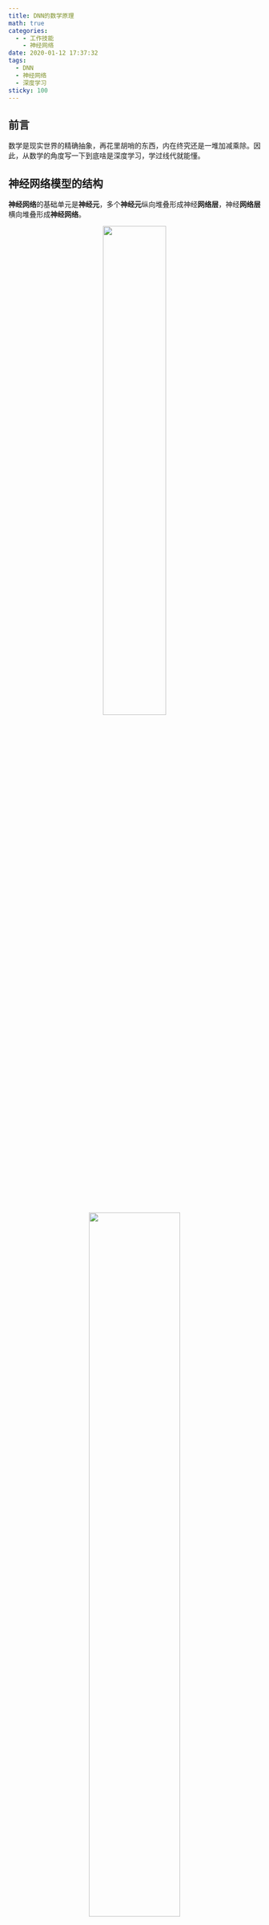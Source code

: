 ```yaml
---
title: DNN的数学原理
math: true
categories:
  - - 工作技能
    - 神经网络
date: 2020-01-12 17:37:32
tags:
  - DNN
  - 神经网络
  - 深度学习
sticky: 100
---
```

## 前言
数学是现实世界的精确抽象，再花里胡哨的东西，内在终究还是一堆加减乘除。因此，从数学的角度写一下到底啥是深度学习，学过线代就能懂。

## 神经网络模型的结构

**神经网络**的基础单元是**神经元**，多个**神经元**纵向堆叠形成神经**网络层**，神经**网络层**横向堆叠形成**神经网络**。
<div align=center><img title="" src="/img/article/神经网络的数学原理/神经网络.png" width="50%" height="50%" align=center></div>
<br>
<div align=center><img title="" src="/img/article/神经网络的数学原理/神经元.png" width="60%" height="60%" align=center></div>

## 神经元的数学原理

对于一个神经元，进行的数学计算为：

> 接受一个向量$\boldsymbol{a}^{[j-1]}$，通过与$\boldsymbol{w}^{[j]}_i$进行向量内积运算产生一个中间值$z_i^{[j]}$（标量），然后用激活函数$g_i^{[j]}()$将$z$转换为$a_i^{[j]}$。

其中:
> 上标用来定位该神经元位于哪一层，一般输入层后的第一层为1；
> 下标用来定位该神经元位于第几个，一般最上方的序号为0；

## 矩阵维度确认的数学原理

首先区分开这4个概念：**模型的参数**，**层的参数**，**神经元的参数**，**数据及数据的中间值**。然后，仔细理解上面两段话，神经网络中最为tricky的维度问题便迎刃而解：

1. 对于$\boldsymbol{x}$和$\boldsymbol{y}$，其维度看样本就知道，已经定义好了;
2. 对于某一个神经元的权重参数$\boldsymbol{w}^{[j]}_i$，由于要跟输入的向量$\boldsymbol{a}^{[j-1]}$进行内积，所以两者的维度必然是相同的，而后者作为一个列向量，其行数等于上一层的神经元数量（因为每个神经元输出一个标量）。然后由于本层的每一个神经元都有一个权重参数$\boldsymbol{w}^{[j]}$，那么由${\boldsymbol{w}^{[j]}}^T$纵向堆叠形成的${\boldsymbol{W}^{[j]}}^T$的行数就是$\boldsymbol{w}^{[j]}$的个数，亦即本层的神经元数量，其列数前面已经说了，就是$\boldsymbol{w}^{[j]}$的行数，亦即上一层的神经元数量。<br>
3. 对于某一个神经元的偏移量参数${b}^{[j]}$，自然是一个标量。那么本层的偏移量参数$\boldsymbol{b}^{[j]}$的行数就是${b}^{[j]}$的数量，亦即本层的神经元数量。
4. 对于每一层的中间值$\boldsymbol{z}^{[j]}$，输出值$\boldsymbol{a}^{[j]}$，其维度确定方式与$\boldsymbol{b}^{[j]}$一样。
5. 另外对于激活函数，一般同一层都一样，所以$\boldsymbol{g}^{[j]}()$退化为${g}^{[j]}()$。

## 矢量化的数学原理

矢量化的本质是将样本在时间轴上被神经网络模型处理的序列转化为空间上的序列：<br>
> $X= (\boldsymbol{x}^{\{1\}},\boldsymbol{x}^{\{2\}}, ...,  \boldsymbol{x}^{\{m\}})$

说人话就是，原来每次送入模型一个列向量，计算得到一个列向量。现在每次送入m个列向量，计算的到m个列向量。当然了，各层的中间值$\boldsymbol{z}^{[j]}$和输出值$\boldsymbol{a}^{[j]}$也都将因此横向扩充一个维度。

## Batch的数学原理

一个batch指每次送入模型的一批样本。比如，现有2000个样本，将其划分为4个batch，那么每个batch包含500个样本，即
> batch_size=500;
> batch_num = 4;

一个epoch指整个训练集被利用了一次。即，2000个样本中的每一个都被代入模型进行了一次前向计算和反向传播。

一个iteration指权重参数更新一次。一个epoch中可能有多个iteration，也可能只有一个iteration，这取决于batch_num的值。

留一个疑问，在一个epoch中，一个batch会循环多次使用吗？还是只用1次就结束了？例如，在一个epoch中用batch_1迭代10次，然后batch_2迭代10次，....，最后batch_4迭代10次，一个epoch完成。是这样吗？*——[目前来看不是这样，而是只用1次。 2021年7月15日](https://stackoverflow.com/questions/4752626/epoch-vs-iteration-when-training-neural-networks)*

## 正向计算的数学原理

正向计算，用于得到所需的预测结果：
1. 输入一个列向量：<br>
>  $\boldsymbol{x} = (x_1, x_2, ... , x_n )^T$
2. 进行一系列矩阵计算：<br>
>  $\boldsymbol{a}^{[0]} = \boldsymbol{x}$
>  $\boldsymbol{z}^{[1]} = {\boldsymbol{W}^{[1]}}^T\boldsymbol{a}^{[0]}+\boldsymbol{b}^{[1]}$ 
>  $\boldsymbol{a}^{[2]} = g^{[1]}(\boldsymbol{z}^{[1]})$
>  ...
>  $\boldsymbol{z}^{[j]} = {\boldsymbol{W}^{[j]}}^T\boldsymbol{a}^{[j-1]}+\boldsymbol{b}^{[j]}$ 
>  $\boldsymbol{a}^{[j]} = g^{[j]}(\boldsymbol{z}^{[j]})$
>  ...
>  $\boldsymbol{z}^{[l]} = {\boldsymbol{W}^{[l]}}^T\boldsymbol{a}^{[l-1]}+\boldsymbol{b}^{[l]}$ 
>  $\boldsymbol{a}^{[l]} = g^{[l]}(\boldsymbol{z}^{[l]})$
>  $\boldsymbol{\hat{y}} = \boldsymbol{a}^{[l]}$

  特别地，对于多分类模型的输出层（最后一层），一般有：
> $g^{[l]}(\boldsymbol{x}) = softmax(\boldsymbol{x}) = \frac{exp(\boldsymbol{x})}{\boldsymbol{1}^Texp(\boldsymbol{x})}$

  其中 $\boldsymbol{1}$ 为全1列向量，维度可从context推得。
3. 得到一个列向量：<br>
>  $\boldsymbol{\hat{y}} = (\hat{y}_1,\hat{y}_2, ... , \hat{y}_n)^T$

## 反向传播的数学原理

反向传播，用于得到各网络层参数的更新量。主要有以下3个步骤：

  1. 单个样本$\boldsymbol{x}$ 正向计算，得到各层的$\boldsymbol{z}$和$\boldsymbol{a}$备用。
  2. 计算输出层的参数更新量：
	1. 求得损失$L$对$\boldsymbol{z}^{[l]}$的偏导$\frac{\partial{L}}{\partial{\boldsymbol{z}^{[l]}}}$，记作$d\boldsymbol{z}^{[l]}$。上标$l$表示最后一层，即输出层。若输出层激活函数为$softmax$且损失函数为交叉熵，则有$d\boldsymbol{z}^{[l]} = softmax(\boldsymbol{z}^{[l]}) - \boldsymbol{y}$，对应的求导过程如下：
  > $L = -\boldsymbol{y}^Tlog\hat{\boldsymbol{y}}$
  > $\downarrow$
  > $dL = -d\boldsymbol{y}^Tlog\hat{\boldsymbol{y}}-\boldsymbol{y}^Td(log\hat{\boldsymbol{y}})$
  > $= -\boldsymbol{y}^T d(log\hat{\boldsymbol{y}})$
  > $= -\boldsymbol{y}^Td(log(softmax(\boldsymbol{z}^{[l]})))$
  > $= -\boldsymbol{y}^Td(log(\frac{exp(\boldsymbol{\boldsymbol{z}^{[l]}})}{\boldsymbol{1}^Texp(\boldsymbol{\boldsymbol{z}^{[l]}})}))$ 
  > $= -\boldsymbol{y}^Td(log(exp(\boldsymbol{\boldsymbol{z}^{[l]}}))+\boldsymbol{1}log(\boldsymbol{1}^Texp(\boldsymbol{\boldsymbol{z}^{[l]}})))$
  > $= -\boldsymbol{y}^Td\boldsymbol{z}^{[l]} + d(log(\boldsymbol{1}^Texp(\boldsymbol{\boldsymbol{z}^{[l]}})))$
  > $= -\boldsymbol{y}^Td\boldsymbol{z}^{[l]} + \frac{d(\boldsymbol{1}^Texp(\boldsymbol{\boldsymbol{z}^{[l]}}))}{\boldsymbol{1}^Texp(\boldsymbol{\boldsymbol{z}^{[l]}})}$
  > $= -\boldsymbol{y}^Td\boldsymbol{z}^{[l]} + \frac{\boldsymbol{1}^T(exp(\boldsymbol{\boldsymbol{z}^{[l]}}) \odot d\boldsymbol{z}^{[l]} )}{\boldsymbol{1}^Texp(\boldsymbol{\boldsymbol{z}^{[l]}})}$
  > $= -\boldsymbol{y}^Td\boldsymbol{z}^{[l]} + {\frac{exp(\boldsymbol{\boldsymbol{z}^{[l]}})}{\boldsymbol{1}^Texp(\boldsymbol{z}^{[l]})}}^Td\boldsymbol{z}^{[l]}$
  > $= (softmax(\boldsymbol{z}^{[l]})-\boldsymbol{y}^T)^Td\boldsymbol{z}^{[l]}$
  > $\downarrow$
  > $tr(dL) = dL = tr((softmax(\boldsymbol{z}^{[l]})-\boldsymbol{y}^T)^Td\boldsymbol{z}^{[l]}) = tr({\frac{\partial{L}}{\partial{\boldsymbol{z}^{[l]}}}}^Td\boldsymbol{z}^{[l]})$
  > $\downarrow$
  > $\frac{\partial{L}}{\partial{\boldsymbol{z}^{[l]}}} = softmax(\boldsymbol{z}^{[l]})-\boldsymbol{y}^T$
  > $\downarrow$
  > $d\boldsymbol{z}^{[l]} = softmax(\boldsymbol{z}^{[l]})-\boldsymbol{y}^T$
	3. 利用微分的分解+迹技巧实现链式法则，由$d\boldsymbol{z}^{[l]}$得到$d{\boldsymbol{W}^{[l]}}^T$，$d\boldsymbol{b}^{[l]}$，$d\boldsymbol{a}^{[l-1]}$
		- $d{\boldsymbol{W}^{[l]}}^T$的求导过程如下：
  >$tr(dL) = tr({\frac{\partial{L}}{\partial{\boldsymbol{z}^{[l]}}}}^Td\boldsymbol{z}^{[l]})$
  > $= tr({\frac{\partial{L}}{\partial{\boldsymbol{z}^{[l]}}}}^Td({\boldsymbol{W}^{[l]}}^T\boldsymbol{a}^{[l-1]}+\boldsymbol{b}^{[l]}))$
  > $= tr({\frac{\partial{L}}{\partial{\boldsymbol{z}^{[l]}}}}^Td{\boldsymbol{W}^{[l]}}^T\boldsymbol{a}^{[l-1]})$
  > $= tr(\boldsymbol{a}^{[l-1]}{\frac{\partial{L}}{\partial{\boldsymbol{z}^{[l]}}}}^Td{\boldsymbol{W}^{[l]}}^T)$
  > $= tr(({\frac{\partial{L}}{\partial{\boldsymbol{z}^{[l]}}}}{\boldsymbol{a}^{[l-1]}}^T)^Td{\boldsymbol{W}^{[l]}}^T)$
  > $\downarrow$
  > $\frac{\partial{L}}{\partial{\boldsymbol{W}^{[l]}}^T} = {\frac{\partial{L}}{\partial{\boldsymbol{z}^{[l]}}}}{\boldsymbol{a}^{[l-1]}}^T$
  > $\downarrow$
  > $d{\boldsymbol{W}^{[l]}}^T = d\boldsymbol{z}^{[l]}{\boldsymbol{a}^{[l-1]}}^T$
		- $d\boldsymbol{b}^{[l]}$的求导过程
  > $tr(dL) = tr({\frac{\partial{L}}{\partial{\boldsymbol{z}^{[l]}}}}^Td\boldsymbol{z}^{[l]})$
  > $= tr({\frac{\partial{L}}{\partial{\boldsymbol{z}^{[l]}}}}^Td({\boldsymbol{W}^{[l]}}^T\boldsymbol{a}^{[l-1]}+\boldsymbol{b}^{[l]}))$
  > $= tr({\frac{\partial{L}}{\partial{\boldsymbol{z}^{[l]}}}}^Td\boldsymbol{b}^{[l]})$
  > $\downarrow$
  > $\frac{\partial{L}}{\partial{\boldsymbol{b}^{[l]}}} = {\frac{\partial{L}}{\partial{\boldsymbol{z}^{[l]}}}}$
  > $\downarrow$
  > $d\boldsymbol{b}^{[l]} = d\boldsymbol{z}^{[l]}$
		- $d\boldsymbol{a}^{[l-1]}$的求导过程如下：
  > $tr(dL) = tr({\frac{\partial{L}}{\partial{\boldsymbol{z}^{[l]}}}}^Td\boldsymbol{z}^{[l]})$
  > $= tr({\frac{\partial{L}}{\partial{\boldsymbol{z}^{[l]}}}}^Td({\boldsymbol{W}^{[l]}}^T\boldsymbol{a}^{[l-1]}+\boldsymbol{b}^{[l]}))$
  > $= tr({\frac{\partial{L}}{\partial{\boldsymbol{z}^{[l]}}}}^T{\boldsymbol{W}^{[l]}}^Td\boldsymbol{a}^{[l-1]})$
  > $= tr((\boldsymbol{W}^{[l]}\frac{\partial{L}}{\partial{\boldsymbol{z}^{[l]}}})^Td\boldsymbol{a}^{[l-1]})$
  > $\downarrow$
  > $\frac{\partial{L}}{\partial{\boldsymbol{a}^{[l-1]}}} = {\boldsymbol{W}^{[l]}\frac{\partial{L}}{\partial{\boldsymbol{z}^{[l]}}}}$
  > $\downarrow$
  > $d\boldsymbol{a}^{[l-1]} = \boldsymbol{W}^{[l]}d\boldsymbol{z}^{[l]}$
	4. 利用微分的分解+迹技巧实现链式法则，由$d\boldsymbol{a}^{[l-1]}$得到$d\boldsymbol{z}^{[l-1]}$，对应的求导过程如下：
  > $tr(dL) = tr({\frac{\partial{L}}{\partial{\boldsymbol{a}^{[l-1]}}}}^Td\boldsymbol{a}^{[l-1]})$
  > $= tr({\frac{\partial{L}}{\partial{\boldsymbol{a}^{[l-1]}}}}^Td(g(\boldsymbol{z}^{[l-1]}))$
  > $= tr({\frac{\partial{L}}{\partial{\boldsymbol{a}^{[l-1]}}}}^T(g'(\boldsymbol{z}^{[l-1]}) \odot d\boldsymbol{z}^{[l-1]}))$
  > $= tr((\frac{\partial{L}}{\partial{\boldsymbol{a}^{[l-1]}}} \odot g'(\boldsymbol{z}^{[l-1]}))^T d\boldsymbol{z}^{[l-1]})$
  > $\downarrow$
  > $\frac{\partial{L}}{\partial{\boldsymbol{z}^{[l-1]}}} = \frac{\partial{L}}{\partial{\boldsymbol{a}^{[l-1]}}} \odot g'(\boldsymbol{z}^{[l-1]})$
  > $\downarrow$
  > $d\boldsymbol{z}^{[l-1]} = d\boldsymbol{a}^{[l-1]}\odot g'(\boldsymbol{z}^{[l-1]})$
  5. 仿照输出层的计算方式，反向传播，依次得到各层的参数更新量。
  > $d\boldsymbol{z}^{[l]} = softmax(\boldsymbol{z}^{[l]}) - \boldsymbol{y}$
  > $d{\boldsymbol{W}^{[l]}}^T = d\boldsymbol{z}^{[l]}{\boldsymbol{a}^{[l-1]}}^T$ AND $d\boldsymbol{b}^{[l]} = d\boldsymbol{z}^{[l]}$
  > ...
  > $d\boldsymbol{z}^{[j]} = (\boldsymbol{W}^{[j+1]}d\boldsymbol{z}^{[j+1]}) \odot g'(\boldsymbol{z}^{[j]})$
  > $d{\boldsymbol{W}^{[j]}}^T = d\boldsymbol{z}^{[j]}{\boldsymbol{a}^{[j-1]}}^T$ AND $d\boldsymbol{b}^{[j]} = d\boldsymbol{z}^{[j]}$ 
  > $d\boldsymbol{z}^{[j-1]} = (\boldsymbol{W}^{[j]}d\boldsymbol{z}^{[j]}) \odot g'(\boldsymbol{z}^{[j-1]})$
  > ...
  > $d{\boldsymbol{W}^{[1]}}^T = d\boldsymbol{z}^{[1]}{\boldsymbol{a}^{[0]}}^T$ AND $d\boldsymbol{b}^{[1]} = d\boldsymbol{z}^{[1]}$
  > $d\boldsymbol{z}^{[0]} = (\boldsymbol{W}^{[1]}d\boldsymbol{z}^{[1]}) \odot g'(\boldsymbol{z}^{[0]})$

## 梯度下降的数学原理

梯度下降的思路：
1. 将整个模型视为一个以模型参数为自变量，以L为因变量，以样本数据为参数的函数
2. 然后将模型参数寻优的问题转化为求这个函数最值和驻点的问题
3. 然后基于这样一个原理**自变量的数值沿梯度方向靠近时因变量的数值将随之向最值靠近**，便可得到梯度下降公式：
  > $\boldsymbol{W} -= \alpha d\boldsymbol{W}$
  > $\boldsymbol{b} -= \alpha d\boldsymbol{b}$

然后根据不同的实现，又有以下的梯度下降法变种：
1. 基于batch_size的不同
	- batch_size = sample_size，称Batch Gradient Descent；
	- batch_size = 1，称Stocastic Gradient Descent；
	- batch_size介于两者之间，称Mini-Batch Gradient Descent;
2. 每次不是简单的减去更新量，而是减去更新量的移动平均值，即可得到GD with Momentum；其中移动平均的含义是取前n次更新量的平均值作为本次的更新量，$n=\frac{1}{1-\beta}$，$\beta$一般取0.9；
 > $v^{d\boldsymbol{W}} = \beta v^{d\boldsymbol{W}} + (1-\beta)d\boldsymbol{W}$<br>
 > $v^{d\boldsymbol{b}} = \beta v^{d\boldsymbol{b}} + (1-\beta)d\boldsymbol{b}$<br>
 > $\boldsymbol{W} -= \alpha v^{d\boldsymbol{W}}$<br>
 > $\boldsymbol{b} -= \alpha v^{d\boldsymbol{W}}$<br>
3. 在上面的基础上，如果将用更新量的平方进行移动平均，然后再对移动平均值开方得到本次的更新量，即可得到RMSprop；
> $S^{d\boldsymbol{W}} = \beta S^{d\boldsymbol{W}} + (1-\beta)({d\boldsymbol{W}})^2$<br>
> $S^{d\boldsymbol{b}} = \beta S^{d\boldsymbol{b}} + (1-\beta)({d\boldsymbol{b}})^2$<br>
> $\boldsymbol{W} -= \alpha \frac{d\boldsymbol{W}}{\sqrt{S^{d\boldsymbol{W}}}}$<br>
> $\boldsymbol{b} -= \alpha \frac{d\boldsymbol{b}}{\sqrt{S^{d\boldsymbol{b}}}}$<br>
4. 将2和3合并起来使用，即可得到Adam；
> $v^{d\boldsymbol{W}} = \beta_1 v^{d\boldsymbol{W}} + (1-\beta_1)d\boldsymbol{W}$<br>
> $v^{d\boldsymbol{b}} = \beta_1 v^{d\boldsymbol{b}} + (1-\beta_1)d\boldsymbol{b}$<br>
> $S^{d\boldsymbol{W}} = \beta_2 S^{d\boldsymbol{W}} + (1-\beta_2)({d\boldsymbol{W}})^2$<br>
> $S^{d\boldsymbol{b}} = \beta_2 S^{d\boldsymbol{b}} + (1-\beta_2)({d\boldsymbol{b}})^2$<br>
> $\boldsymbol{W} -= \alpha \frac{v^{d\boldsymbol{W}}}{\sqrt{S^{d\boldsymbol{W}}}+\epsilon}$<br>
> $\boldsymbol{b} -= \alpha \frac{v^{d\boldsymbol{b}}}{\sqrt{S^{d\boldsymbol{b}}}+\epsilon}$<br>

## 归一化的数学原理
在向量化和Mini-Batch的前提下，每一层的中间值$Z^{[j]}$先进行跨样本的normalization之后再进行激活，就是所谓的归一化。
> 矩阵$Z^{[j]}$按行求算数平均，得到均值列向量$\bar{z}$；
> 矩阵$Z^{[j]}$与均值列向量$\bar{z}$进行标准差运算，得到标准差矩阵$\boldsymbol{\Sigma}$；
> 矩阵$Z^{[j]}$的每一列都减去均值列向量$\bar{z}$后，再逐元素除以标准差矩阵$\boldsymbol{\Sigma}$即可得到归一化后的新中间值矩阵。

另外归一化还存在一个小问题，就是他的前提是向量化和Mini-Batch，就是说跨样本求均值和方差的基础是有多个样本。但是在完成模型训练之后进行预测时，肯定都是每次喂到模型中一个样本，那么此时如何求均值和方差呢？毕竟最好怎么训练出来的怎么用嘛。

一般的做法是，在这个训练过程中用移动平均数实时追踪均值和方差，或者用整个训练集的均值和方差也行，问题不大，而且主流的DL框架一般都封装好了。

## 正则化的数学原理
正则化是一种缓解高方差，过拟合问题的措施。具体做法是在原有的损失函数之后额外增加一个关于权重矩阵的损失项，这样一来权重越大损失就越大，随着训练的进行权重会越来越趋近于0，变相地降低了模型的参数量，缓解了过拟合。


常用的两种正则化方式如下，
$$
L = L_{original} + L_1 = L_{original} + \lambda \sum_{i = 0}^{l} \lvert\lvert \boldsymbol{W}^{[i]} \rvert\rvert _1
$$
$$
L = L_{original} + L_2 = L_{original} + \frac{\lambda}{2} \sum_{i = 0}^{l}  \lvert\lvert \boldsymbol{W}^{[i]} \rvert\rvert ^2_2
$$

### L1正则化
$\lvert\lvert \boldsymbol{W}^{[i]} \rvert\rvert _1$的含义是矩阵$\boldsymbol{W}^{[i]}$每个元素的绝对值的总和，被称为L1正则化，最后容易得到稀疏的权重矩阵，有利于后续的剪枝和模型压缩。对应地，由于$d\boldsymbol{W}^{[i]}$是$L$关于$\boldsymbol{W}^{[i]}$的偏导，此时有
$$
d\boldsymbol{W}^{[i]} = d\boldsymbol{W}^{[i]}_{original} + \lambda
$$
$$
\boldsymbol{W}^{[i]} -= \alpha (d\boldsymbol{W}^{[i]}_{original} + \lambda)
$$

### L2正则化
$\lvert\lvert \boldsymbol{W}^{[i]} \rvert\rvert ^2_2$的含义是矩阵$\boldsymbol{W}^{[i]}$每个元素的平方的总和，被称为L2正则化，最后得到的权重矩阵较为平滑，被广泛用于防止过拟合。此时有
$$
d\boldsymbol{W}^{[i]} = d\boldsymbol{W}^{[i]}_{original} + \lambda \boldsymbol{W}^{[i]}
$$
$$
\boldsymbol{W}^{[i]} -= \alpha (d\boldsymbol{W}^{[i]}_{original} + \lambda \boldsymbol{W}^{[i]})
$$

从L2正则权重更新的公式可以看出，相对于在不加正则的基础上，先将原矩阵乘以$1-\alpha\lambda$因子，然后在进行参数更新，因此L2正则又被称为权重衰减。

### 正则权重更新公式推导
本来想用矩阵求导术推导出加入正则后的$d\boldsymbol{W}^{[i]}$，但是好像不太适用。所以这里就离散的理解一下好了，比如对于L2正则，求其对于某一层的权重矩阵的偏导$d\boldsymbol{W}^{[i]}$时是不依赖于链式法则的。首先，因为求的是偏导，其它层的W项自动忽略。然后将矩阵打开来看，分别对每一个标量w求偏导，此时其他w自动忽略。
$$
d\boldsymbol{W}^{[i]}_{l2} = 
\frac{\partial L_2}{\partial \boldsymbol{W}^{[i]}} =
\left[
\begin{array}{cccc} 
 \frac{\partial L_2}{w^{[i]}_{11}} & \frac{\partial L_2}{w^{[i]}_{12}}       & \cdots & \frac{\partial L_2}{w^{[i]}_{1n}}       \\
 \frac{\partial L_2}{w^{[i]}_{21}}       & \frac{\partial L_2}{w^{[i]}_{22}}       &{\cdot^{\cdot^{\cdot}}} & \frac{\partial L_2}{w^{[i]}_{2n}}       \\
 \vdots & \vdots & \ddots & \vdots \\
 \frac{\partial L_2}{w^{[i]}_{m1}}       & \frac{\partial L_2}{w^{[i]}_{m2}}       & \cdots & \frac{\partial L_2}{w^{[i]}_{mn}}       \\
\end{array}
\right]
$$
$$
L_2 = \frac{\lambda}{2} (w_{11}^2 + w_{12}^2 + w_{13}^2 + ... + w_{mn}^2)
$$
$$
\frac{\partial L_2}{w^{[i]}_{11}} = \frac{\lambda}{2} \cdot 2w^{[i]}_{11}
$$
$$
d\boldsymbol{W}^{[i]}_{l2} = \lambda \boldsymbol{W}^{[i]}
$$
